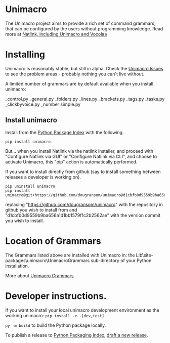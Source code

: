 # Unimacro
The Unimacro project aims to provide a rich set of command grammars, that can be configured by the users without programming knowledge. 
Read more at [Natlink, including Unimacro and Vocolaa](https://qh.antenna.nl/unimacro/index.html)

# Installing

Unimacro is reasonably stable, but still in alpha.  Check the [Unimacro Issues](https://github.com/dictation-toolbox/unimacro/issues) to see the problem
areas - probably nothing you can't live without.

A limited number of grammars are by default available when you install unimacro:

  _control.py
  _general.py 
  _folders.py
  _lines.py
  _brackets.py
  _tags.py
  _tasks.py
  _clickbyvoice.py
  _number simple.py

## Install unimacro

Install from the [Python Package Index](https://pypi.org/)
with the following.

`pip install unimacro`

But... when you install Natlink via the natlink installer, and proceed with "Configure Natlink via GUI" or "Configure Natlink via CLI", and choose to activate Unimacro, this "pip" action is automatically performed. 

If you want to install directly from github (say to install something between releases a developer is working on).

```
pip uninstall unimacro
pip install unimacro@git+https://github.com/dougransom/unimacro@d1cbfb0d9559b9ba656a1d1bb1579f1c2b2562ae
```
replacing "https://github.com/dougransom/unimacro"  with the repository in github you wish to install from and "d1cbfb0d9559b9ba656a1d1bb1579f1c2b2562ae" with the version commit you wish to install.    


# Location of Grammars

The Grammars listed above are installed with Unimacro in:
the Lib\site-packages\unimacro\UnimacroGrammars sub-directory of your 
Python installation.  

More about [Unimacro Grammars](https://qh.antenna.nl/unimacro/grammars/globalgrammars/folders/index.html)

# Developer instructions.

If you want to install your local unimacro development environment as the working unimacro:
`pip install -e .[dev,test] `.  

`py -m build` to build the Python package locally.

To publish a release to [Python Packaging Index](https://pypi.org/), [draft a new release](https://github.com/dictation-toolbox/unimacro/releases). 





